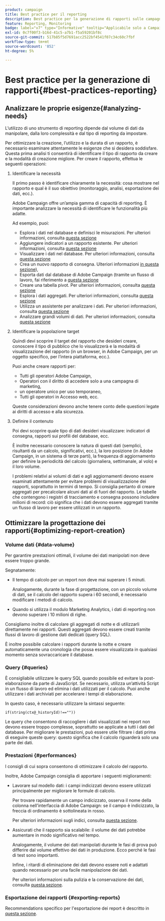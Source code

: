 ```yaml
---
product: campaign
title: Best practice per il reporting
description: Best practice per la generazione di rapporti sulle campagne
feature: Reporting, Monitoring
badge: label="v7" type="Informative" tooltip="Applicabile solo a Campaign Classic v7"
exl-id: 0c7f00f3-b16d-41c5-a7b1-f5a59201bf8c
source-git-commit: 517b85f5d7691acc2522bf4541f07c34c60c7fbf
workflow-type: tm+mt
source-wordcount: '852'
ht-degree: 5%

---
```


# Best practice per la generazione di rapporti{#best-practices-reporting}



## Analizzare le proprie esigenze{#analyzing-needs}

L’utilizzo di uno strumento di reporting dipende dal volume di dati da manipolare, dalla loro complessità e dal tipo di reporting da impostare.

Per ottimizzare la creazione, l’utilizzo e la durata di un rapporto, è necessario esaminare attentamente le esigenze che si desidera soddisfare. Questa prima analisi ti consentirà di identificare il tipo di rapporto da creare e la modalità di creazione migliore. Per creare il rapporto, effettua le seguenti operazioni:

1. Identificare la necessità

   Il primo passo è identificare chiaramente la necessità: cosa mostrare nel rapporto e qual è il suo obiettivo (monitoraggio, analisi, esportazione dei dati, ecc.).

   Adobe Campaign offre un’ampia gamma di capacità di reporting. È importante analizzare la necessità di identificare le funzionalità più adatte.

   Ad esempio, puoi:

   * Esplora i dati nel database e definisci le misurazioni. Per ulteriori informazioni, consulta [questa sezione](../../reporting/using/ac-cubes.md)
   * Aggiungere indicatori a un rapporto esistente. Per ulteriori informazioni, consulta [questa sezione](../../reporting/using/about-reports-creation-in-campaign.md)
   * Visualizzare i dati nel database. Per ulteriori informazioni, consulta [questa sezione](../../reporting/using/about-descriptive-analysis.md)
   * Crea un nuovo rapporto di consegna. Ulteriori informazioni [in questa sezione](../../reporting/using/about-reports-creation-in-campaign.md)),
   * Esporta dati dal database di Adobe Campaign (tramite un flusso di lavoro, fai riferimento a [questa sezione](../../workflow/using/about-workflows.md)
   * Creare una tabella pivot. Per ulteriori informazioni, consulta [questa sezione](../../reporting/using/creating-a-table.md#creating-a-breakdown-or-pivot-table)
   * Esplora i dati aggregati. Per ulteriori informazioni, consulta [questa sezione](../../reporting/using/ac-cubes.md)
   * Utilizza un assistente per analizzare i dati. Per ulteriori informazioni, consulta [questa sezione](../../reporting/using/about-descriptive-analysis.md)
   * Analizzare grandi volumi di dati. Per ulteriori informazioni, consulta [questa sezione](../../reporting/using/about-reports-creation-in-campaign.md)

1. Identificare la popolazione target

   Quindi devi scoprire il target del rapporto che desideri creare, conoscere il tipo di pubblico che lo visualizzerà e la modalità di visualizzazione del rapporto (in un browser, in Adobe Campaign, per un oggetto specifico, per l’intera piattaforma, ecc.).

   Puoi anche creare rapporti per:

   * Tutti gli operatori Adobe Campaign,
   * Operatori con il diritto di accedere solo a una campagna di marketing,
   * un operatore unico per uso temporaneo,
   * Tutti gli operatori in Accesso web, ecc.

   Queste considerazioni devono anche tenere conto delle questioni legate ai diritti di accesso e alla sicurezza.

1. Definire il contenuto

   Poi devi scoprire quale tipo di dati desideri visualizzare: indicatori di consegna, rapporti sui profili del database, ecc.

   È inoltre necessario conoscere la natura di questi dati (semplici, risultanti da un calcolo, significativi, ecc.), la loro posizione (in Adobe Campaign, in un sistema di terze parti), la frequenza di aggiornamento per definire la periodicità del calcolo (giornaliera, settimanale, al volo) e il loro volume.

   I problemi relativi ai volumi di dati e agli aggiornamenti devono essere esaminati attentamente per evitare problemi di visualizzazione dei rapporti, soprattutto in termini di tempo. Si consiglia pertanto di creare aggregati per precalcolare alcuni dati al di fuori del rapporto. Le tabelle che contengono i registri di tracciamento e consegna possono includere milioni di record: ciò significa che i dati devono essere aggregati tramite un flusso di lavoro per essere utilizzati in un rapporto.

## Ottimizzare la progettazione dei rapporti{#optimizing-report-creation}

### Volume dati {#data-volume}

Per garantire prestazioni ottimali, il volume dei dati manipolati non deve essere troppo grande.

Segnatamente:

* Il tempo di calcolo per un report non deve mai superare i 5 minuti.

  Analogamente, durante la fase di progettazione, con un piccolo volume di dati, se il calcolo del rapporto supera i 60 secondi, è necessario modificare i metodi di calcolo.

* Quando si utilizza il modulo Marketing Analytics, i dati di reporting non devono superare i 10 milioni di righe.

Consigliamo inoltre di calcolare gli aggregati di notte e di utilizzarli direttamente nei rapporti. Questi aggregati devono essere creati tramite flussi di lavoro di gestione dati dedicati (query SQL).

È inoltre possibile calcolare i rapporti durante la notte e creare automaticamente una cronologia che possa essere visualizzata in qualsiasi momento senza sovraccaricare il database.

### Query {#queries}

È consigliabile utilizzare le query SQL quando possibile ed evitare la post-elaborazione da parte di JavaScript. Se necessario, utilizza un’attività Script in un flusso di lavoro ed elimina i dati utilizzati per il calcolo. Puoi anche utilizzare i dati archiviati per accelerare i tempi di elaborazione.

In questo caso, è necessario utilizzare la sintassi seguente:

```
if(string(ctx@_historyId)!==""))
```

Le query che consentono di raccogliere i dati visualizzati nei report non devono essere troppo complesse, soprattutto se applicate a tutti i dati del database. Per migliorare le prestazioni, può essere utile filtrare i dati prima di eseguire queste query: questo significa che il calcolo riguarderà solo una parte dei dati.

### Prestazioni {#performances}

I consigli di cui sopra consentono di ottimizzare il calcolo del rapporto.

Inoltre, Adobe Campaign consiglia di apportare i seguenti miglioramenti:

* Lavorare sul modello dati: i campi indicizzati devono essere utilizzati principalmente per migliorare le formule di calcolo.

  Per trovare rapidamente un campo indicizzato, osserva il nome della colonna nell’interfaccia di Adobe Campaign: se il campo è indicizzato, la freccia di ordinamento è sottolineata in rosso.

  Per ulteriori informazioni sugli indici, consulta [questa sezione](../../configuration/using/data-model-best-practices.md#indexes).

* Assicurati che il rapporto sia scalabile: il volume dei dati potrebbe aumentare in modo significativo nel tempo.

  Analogamente, il volume dei dati manipolati durante le fasi di prova può differire dal volume effettivo dei dati in produzione. Ecco perché le fasi di test sono importanti.

  Infine, i ritardi di eliminazione dei dati devono essere noti e adattati quando necessario per una facile manipolazione dei dati.

  Per ulteriori informazioni sulla pulizia e la conservazione dei dati, consulta [questa sezione](../../configuration/using/data-model-best-practices.md#data-retention).

### Esportazione dei rapporti {#exporting-reports}

Recommendations specifico per l&#39;esportazione dei report è descritto in [questa sezione](../../reporting/using/actions-on-reports.md#exporting-a-report).
